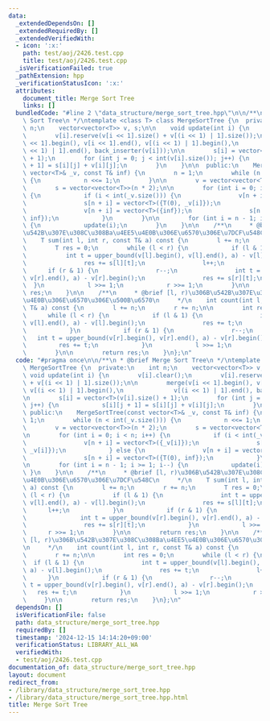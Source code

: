 ```yaml
---
data:
  _extendedDependsOn: []
  _extendedRequiredBy: []
  _extendedVerifiedWith:
  - icon: ':x:'
    path: test/aoj/2426.test.cpp
    title: test/aoj/2426.test.cpp
  _isVerificationFailed: true
  _pathExtension: hpp
  _verificationStatusIcon: ':x:'
  attributes:
    document_title: Merge Sort Tree
    links: []
  bundledCode: "#line 2 \"data_structure/merge_sort_tree.hpp\"\n\n/**\n * @brief Merge\
    \ Sort Tree\n */\ntemplate <class T> class MergeSortTree {\n  private:\n    int\
    \ n;\n    vector<vector<T>> v, s;\n\n    void update(int i) {\n        v[i].clear();\n\
    \        v[i].reserve(v[i << 1].size() + v[(i << 1) | 1].size());\n\n        merge(v[i\
    \ << 1].begin(), v[i << 1].end(), v[(i << 1) | 1].begin(),\n              v[(i\
    \ << 1) | 1].end(), back_inserter(v[i]));\n\n        s[i] = vector<T>(v[i].size()\
    \ + 1);\n        for (int j = 0; j < int(v[i].size()); j++) {\n            s[i][j\
    \ + 1] = s[i][j] + v[i][j];\n        }\n    }\n\n  public:\n    MergeSortTree(const\
    \ vector<T>& _v, const T& inf) {\n        n = 1;\n        while (n < int(_v.size()))\
    \ {\n            n <<= 1;\n        }\n\n        v = vector<vector<T>>(n * 2);\n\
    \        s = vector<vector<T>>(n * 2);\n\n        for (int i = 0; i < n; i++)\
    \ {\n            if (i < int(_v.size())) {\n                v[n + i] = vector<T>({_v[i]});\n\
    \                s[n + i] = vector<T>({T(0), _v[i]});\n            } else {\n\
    \                v[n + i] = vector<T>({inf});\n                s[n + i] = vector<T>({T(0),\
    \ inf});\n            }\n        }\n\n        for (int i = n - 1; i >= 1; i--)\
    \ {\n            update(i);\n        }\n    }\n\n    /**\n     * @brief [l, r)\u306B\
    \u542B\u307E\u308C\u308Ba\u4EE5\u4E0B\u306E\u6570\u306E\u7DCF\u548C\n     */\n\
    \    T sum(int l, int r, const T& a) const {\n        l += n;\n        r += n;\n\
    \        T res = 0;\n        while (l < r) {\n            if (l & 1) {\n     \
    \           int t = upper_bound(v[l].begin(), v[l].end(), a) - v[l].begin();\n\
    \                res += s[l][t];\n                l++;\n            }\n      \
    \      if (r & 1) {\n                r--;\n                int t = upper_bound(v[r].begin(),\
    \ v[r].end(), a) - v[r].begin();\n                res += s[r][t];\n          \
    \  }\n            l >>= 1;\n            r >>= 1;\n        }\n\n        return\
    \ res;\n    }\n\n    /**\n     * @brief [l, r)\u306B\u542B\u307E\u308C\u308Ba\u4EE5\
    \u4E0B\u306E\u6570\u306E\u500B\u6570\n     */\n    int count(int l, int r, const\
    \ T& a) const {\n        l += n;\n        r += n;\n\n        int res = 0;\n  \
    \      while (l < r) {\n            if (l & 1) {\n                int t = upper_bound(v[l].begin(),\
    \ v[l].end(), a) - v[l].begin();\n                res += t;\n                l++;\n\
    \            }\n            if (r & 1) {\n                r--;\n             \
    \   int t = upper_bound(v[r].begin(), v[r].end(), a) - v[r].begin();\n       \
    \         res += t;\n            }\n            l >>= 1;\n            r >>= 1;\n\
    \        }\n\n        return res;\n    }\n};\n"
  code: "#pragma once\n\n/**\n * @brief Merge Sort Tree\n */\ntemplate <class T> class\
    \ MergeSortTree {\n  private:\n    int n;\n    vector<vector<T>> v, s;\n\n   \
    \ void update(int i) {\n        v[i].clear();\n        v[i].reserve(v[i << 1].size()\
    \ + v[(i << 1) | 1].size());\n\n        merge(v[i << 1].begin(), v[i << 1].end(),\
    \ v[(i << 1) | 1].begin(),\n              v[(i << 1) | 1].end(), back_inserter(v[i]));\n\
    \n        s[i] = vector<T>(v[i].size() + 1);\n        for (int j = 0; j < int(v[i].size());\
    \ j++) {\n            s[i][j + 1] = s[i][j] + v[i][j];\n        }\n    }\n\n \
    \ public:\n    MergeSortTree(const vector<T>& _v, const T& inf) {\n        n =\
    \ 1;\n        while (n < int(_v.size())) {\n            n <<= 1;\n        }\n\n\
    \        v = vector<vector<T>>(n * 2);\n        s = vector<vector<T>>(n * 2);\n\
    \n        for (int i = 0; i < n; i++) {\n            if (i < int(_v.size())) {\n\
    \                v[n + i] = vector<T>({_v[i]});\n                s[n + i] = vector<T>({T(0),\
    \ _v[i]});\n            } else {\n                v[n + i] = vector<T>({inf});\n\
    \                s[n + i] = vector<T>({T(0), inf});\n            }\n        }\n\
    \n        for (int i = n - 1; i >= 1; i--) {\n            update(i);\n       \
    \ }\n    }\n\n    /**\n     * @brief [l, r)\u306B\u542B\u307E\u308C\u308Ba\u4EE5\
    \u4E0B\u306E\u6570\u306E\u7DCF\u548C\n     */\n    T sum(int l, int r, const T&\
    \ a) const {\n        l += n;\n        r += n;\n        T res = 0;\n        while\
    \ (l < r) {\n            if (l & 1) {\n                int t = upper_bound(v[l].begin(),\
    \ v[l].end(), a) - v[l].begin();\n                res += s[l][t];\n          \
    \      l++;\n            }\n            if (r & 1) {\n                r--;\n \
    \               int t = upper_bound(v[r].begin(), v[r].end(), a) - v[r].begin();\n\
    \                res += s[r][t];\n            }\n            l >>= 1;\n      \
    \      r >>= 1;\n        }\n\n        return res;\n    }\n\n    /**\n     * @brief\
    \ [l, r)\u306B\u542B\u307E\u308C\u308Ba\u4EE5\u4E0B\u306E\u6570\u306E\u500B\u6570\
    \n     */\n    int count(int l, int r, const T& a) const {\n        l += n;\n\
    \        r += n;\n\n        int res = 0;\n        while (l < r) {\n          \
    \  if (l & 1) {\n                int t = upper_bound(v[l].begin(), v[l].end(),\
    \ a) - v[l].begin();\n                res += t;\n                l++;\n      \
    \      }\n            if (r & 1) {\n                r--;\n                int\
    \ t = upper_bound(v[r].begin(), v[r].end(), a) - v[r].begin();\n             \
    \   res += t;\n            }\n            l >>= 1;\n            r >>= 1;\n   \
    \     }\n\n        return res;\n    }\n};\n"
  dependsOn: []
  isVerificationFile: false
  path: data_structure/merge_sort_tree.hpp
  requiredBy: []
  timestamp: '2024-12-15 14:14:20+09:00'
  verificationStatus: LIBRARY_ALL_WA
  verifiedWith:
  - test/aoj/2426.test.cpp
documentation_of: data_structure/merge_sort_tree.hpp
layout: document
redirect_from:
- /library/data_structure/merge_sort_tree.hpp
- /library/data_structure/merge_sort_tree.hpp.html
title: Merge Sort Tree
---
```

